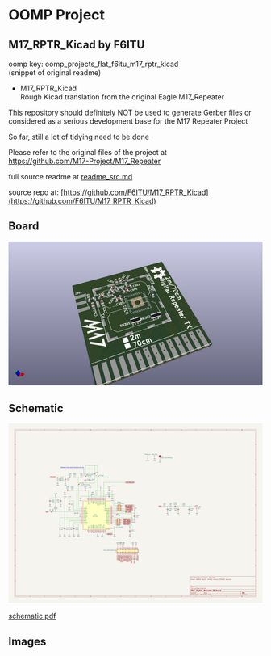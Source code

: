 # OOMP Project  
## M17_RPTR_Kicad  by F6ITU  
  
oomp key: oomp_projects_flat_f6itu_m17_rptr_kicad  
(snippet of original readme)  
  
- M17_RPTR_Kicad  
Rough Kicad translation from the original Eagle M17_Repeater  
  
This repository should definitely NOT be used to generate Gerber files or considered as a serious development base for the M17 Repeater Project  
  
So far, still a lot of tidying need to be done  
  
Please refer to the original files of the project at   
https://github.com/M17-Project/M17_Repeater  
  
  
  full source readme at [readme_src.md](readme_src.md)  
  
source repo at: [https://github.com/F6ITU/M17_RPTR_Kicad](https://github.com/F6ITU/M17_RPTR_Kicad)  
## Board  
  
[![working_3d.png](working_3d_600.png)](working_3d.png)  
## Schematic  
  
[![working_schematic.png](working_schematic_600.png)](working_schematic.png)  
  
[schematic pdf](working_schematic.pdf)  
## Images  
